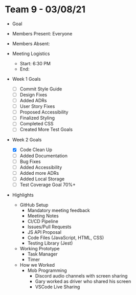 # Team 9 - 03/08/21

- Goal
- Members Present: Everyone
- Members Absent:
- Meeting Logistics
  - Start: 6:30 PM
  - End:
- Week 1 Goals
  - [ ] Commit Style Guide
  - [ ] Design Fixes
  - [ ] Added ADRs
  - [ ] User Story Fixes
  - [ ] Proposed Accessibility
  - [ ] Finalized Styling
  - [ ] Completed CSS
  - [ ] Created More Test Goals
- Week 2 Goals

  - [x] Code Clean Up
  - [ ] Added Documentation
  - [ ] Bug Fixes
  - [ ] Added Accessibility
  - [ ] Added more ADRs
  - [ ] Added Local Storage
  - [ ] Test Coverage Goal 70%+

- Highlights
  - GitHub Setup
    - Mandatory meeting feedback
    - Meeting Notes
    - CI/CD Pipeline
    - Issues/Pull Requests
    - JS API Proposal
    - Code Files (JavaScript, HTML, CSS)
    - Testing Library (Jest)
  - Working Prototype
    - Task Manager
    - Timer
  - How we Worked
    - Mob Programming
      - Discord audio channels with screen sharing
      - Gary worked as driver who shared his screen
      - VSCode Live Sharing
